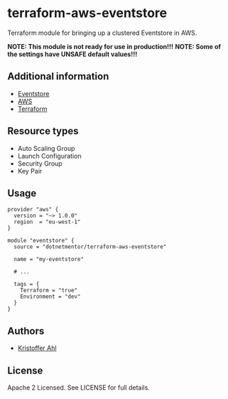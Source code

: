 # terraform-aws-eventstore

Terraform module for bringing up a clustered Eventstore in AWS.

**NOTE: This module is not ready for use in production!!!**
**NOTE: Some of the settings have UNSAFE default values!!!** 

## Additional information

- [Eventstore](https://eventstore.org/)
- [AWS](https://aws.amazon.com/)
- [Terraform](https://www.terraform.io/)

## Resource types

- Auto Scaling Group
- Launch Configuration
- Security Group
- Key Pair

## Usage

```HCL
provider "aws" {
  version = "~> 1.0.0"
  region  = "eu-west-1"
}

module "eventstore" {
  source = "dotnetmentor/terraform-aws-eventstore"

  name = "my-eventstore"

  # ...

  tags = {
    Terraform = "true"
    Environment = "dev"
  }
}
```

## Authors

- [Kristoffer Ahl](https://github.com/kristofferahl)

## License

Apache 2 Licensed. See LICENSE for full details.
